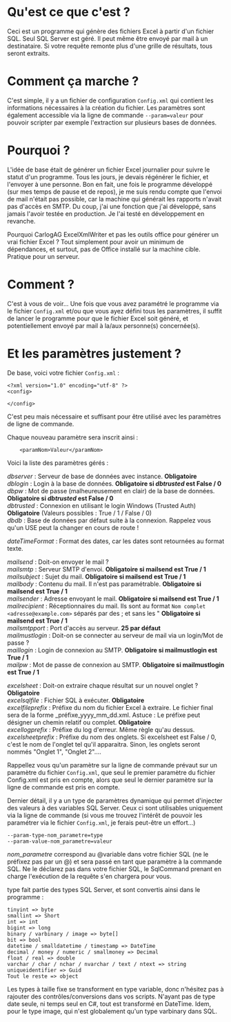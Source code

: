# Qu'est ce que c'est ?

Ceci est un programme qui génère des fichiers Excel à partir d'un fichier SQL. Seul SQL Server est géré. Il peut même être envoyé par mail à un destinataire. Si votre requête remonte plus d'une grille de résultats, tous seront extraits.

# Comment ça marche ?

C'est simple, il y a un fichier de configuration `Config.xml` qui contient les informations nécessaires à la création du fichier. Les paramètres sont également accessible via la ligne de commande `--param=valeur` pour pouvoir scripter par exemple l'extraction sur plusieurs bases de données.

# Pourquoi ?

L'idée de base était de générer un fichier Excel journalier pour suivre le statut d'un programme. Tous les jours, je devais régénérer le fichier, et l'envoyer à une personne. Bon en fait, une fois le programme développé (sur mes temps de pause et de repos), je me suis rendu compte que l'envoi de mail n'était pas possible, car la machine qui générait les rapports n'avait pas d'accès en SMTP. Du coup, j'ai une fonction que j'ai développé, sans jamais l'avoir testée en production. Je l'ai testé en développement en revanche.

Pourquoi CarlogAG ExcelXmlWriter et pas les outils office pour générer un vrai fichier Excel ? Tout simplement pour avoir un minimum de dépendances, et surtout, pas de Office installé sur la machine cible. Pratique pour un serveur.

# Comment ?

C'est à vous de voir... Une fois que vous avez paramétré le programme via le fichier `Config.xml` et/ou que vous ayez défini tous les paramètres, il suffit de lancer le programme pour que le fichier Excel soit généré, et potentiellement envoyé par mail à la/aux personne(s) concernée(s).

# Et les paramètres justement ?

De base, voici votre fichier `Config.xml` :

```
<?xml version="1.0" encoding="utf-8" ?>
<config>
  
</config>
```

C'est peu mais nécessaire et suffisant pour être utilisé avec les paramètres de ligne de commande.

Chaque nouveau paramètre sera inscrit ainsi :
```
    <paramNom>Valeur</paramNom>
```

Voici la liste des paramètres gérés :

_dbserver_ : Serveur de base de données avec instance. **Obligatoire**  
_dblogin_ : Login à la base de données. **Obligatoire si _dbtrusted_ est False / 0**  
_dbpw_ : Mot de passe (malheureusement en clair) de la base de données. **Obligatoire si _dbtrusted_ est False / 0**  
_dbtrusted_ : Connexion en utilisant le login Windows (Trusted Auth) **Obligatoire** (Valeurs possibles : True / 1 / False / 0)  
_dbdb_ : Base de données par défaut suite à la connexion. Rappelez vous qu'un USE peut la changer en cours de route !  

_dateTimeFormat_ : Format des dates, car les dates sont retournées au format texte.  

_mailsend_ : Doit-on envoyer le mail ?  
_mailsmtp_ : Serveur SMTP d'envoi. **Obligatoire si mailsend est True / 1**  
_mailsubject_ : Sujet du mail. **Obligatoire si mailsend est True / 1**  
_mailbody_ : Contenu du mail. Il n'est pas paramétrable. **Obligatoire si mailsend est True / 1**  
_mailsender_ : Adresse envoyant le mail. **Obligatoire si mailsend est True / 1**  
_mailrecipient_ : Réceptionnaires du mail. Ils sont au format ```Nom complet <adresse@example.com>``` séparés par des ; et sans les " **Obligatoire si mailsend est True / 1**  
_mailsmtpport_ : Port d'accès au serveur. **25 par défaut**  
_mailmustlogin_ : Doit-on se connecter au serveur de mail via un login/Mot de passe ?  
_maillogin_ : Login de connexion au SMTP. **Obligatoire si mailmustlogin est True / 1**  
_mailpw_ : Mot de passe de connexion au SMTP. **Obligatoire si mailmustlogin est True / 1**  

_excelsheet_ : Doit-on extraire chaque résultat sur un nouvel onglet ? **Obligatoire**  
_excelsqlfile_ : Fichier SQL à exécuter. **Obligatoire**  
_excelfileprefix_ : Préfixe du nom du fichier Excel à extraire. Le fichier final sera de la forme _préfixe_yyyy_mm_dd.xml. Astuce : Le préfixe peut désigner un chemin relatif ou complet. **Obligatoire**  
_excellogprefix_ : Préfixe du log d'erreur. Même règle qu'au dessus.  
_excelsheetprefix_ : Préfixe du nom des onglets. Si excelsheet est False / 0, c'est le nom de l'onglet tel qu'il apparaitra. Sinon, les onglets seront nommés "Onglet 1", "Onglet 2"....  

Rappellez vous qu'un paramètre sur la ligne de commande prévaut sur un paramètre du fichier `Config.xml`, que seul le premier paramètre du fichier Config.xml est pris en compte, alors que seul le dernier paramètre sur la ligne de commande est pris en compte.

Dernier détail, il y a un type de paramètres dynamique qui permet d'injecter des valeurs à des variables SQL Server. Ceux ci sont utilisables uniquement via la ligne de commande (si vous me trouvez l'intérêt de pouvoir les paramétrer via le fichier `Config.xml`, je ferais peut-être un effort...)

```
--param-type-nom_parametre=type
--param-value-nom_parametre=valeur
```

_nom_parametre_ correspond au @variable dans votre fichier SQL (ne le préfixez pas par un @) et sera passé en tant que paramètre à la commande SQL. Ne le déclarez pas dans votre fichier SQL, le SqlCommand prenant en charge l'exécution de la requête s'en chargera pour vous.

type fait partie des types SQL Server, et sont convertis ainsi dans le programme :

```
tinyint => byte
smallint => Short
int => int
bigint => long
binary / varbinary / image => byte[]
bit => bool
datetime / smalldatetime / timestamp => DateTime
decimal / money / numeric / smallmoney => Decimal
float / real => double
varchar / char / nchar / nvarchar / text / ntext => string
uniqueidentifier => Guid
Tout le reste => object
```

Les types à taille fixe se transforment en type variable, donc n'hésitez pas à rajouter des contrôles/conversions dans vos scripts. N'ayant pas de type date seule, ni temps seul en C#, tout est transformé en DateTime. Idem, pour le type image, qui n'est globalement qu'un type varbinary dans SQL.
